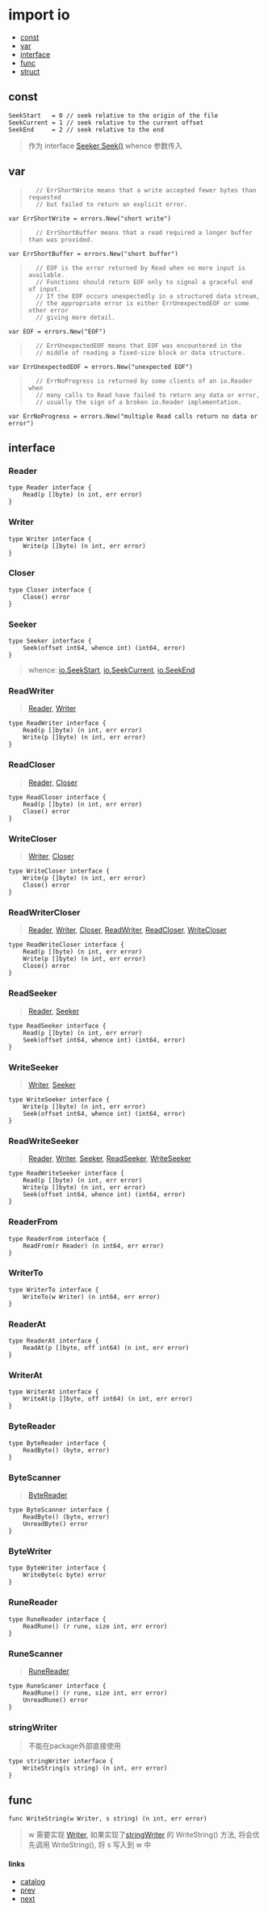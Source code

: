 # import io
* [const](#const)
* [var](#var)
* [interface](#interface)
* [func](#func)
* [struct](#struct)

## const
	SeekStart   = 0 // seek relative to the origin of the file
	SeekCurrent = 1 // seek relative to the current offset
	SeekEnd     = 2 // seek relative to the end
>	作为 interface [Seeker Seek()](#seeker) whence 参数传入

## var
>		// ErrShortWrite means that a write accepted fewer bytes than requested
>		// but failed to return an explicit error.

	var ErrShortWrite = errors.New("short write")

>		// ErrShortBuffer means that a read required a longer buffer than was provided.

	var ErrShortBuffer = errors.New("short buffer")

>		// EOF is the error returned by Read when no more input is available.
>		// Functions should return EOF only to signal a graceful end of input.
>		// If the EOF occurs unexpectedly in a structured data stream,
>		// the appropriate error is either ErrUnexpectedEOF or some other error
>		// giving more detail.

	var EOF = errors.New("EOF")

>		// ErrUnexpectedEOF means that EOF was encountered in the
>		// middle of reading a fixed-size block or data structure.

	var ErrUnexpectedEOF = errors.New("unexpected EOF")

>		// ErrNoProgress is returned by some clients of an io.Reader when
>		// many calls to Read have failed to return any data or error,
>		// usually the sign of a broken io.Reader implementation.

	var ErrNoProgress = errors.New("multiple Read calls return no data or error")

## interface
### Reader
	type Reader interface {
		Read(p []byte) (n int, err error)
	}

### Writer
	type Writer interface {
		Write(p []byte) (n int, err error)
	}

### Closer
	type Closer interface {
		Close() error
	}

### Seeker
	type Seeker interface {
		Seek(offset int64, whence int) (int64, error)
	}
>	whence: [io.SeekStart](2.1.io.md#const), [io.SeekCurrent](#const), [io.SeekEnd](#const)

### ReadWriter
>[Reader](#reader), [Writer](#writer)

	type ReadWriter interface {
		Read(p []byte) (n int, err error)
		Write(p []byte) (n int, err error)
	}

### ReadCloser
>[Reader](#reader), [Closer](#closer)

	type ReadCloser interface {
		Read(p []byte) (n int, err error)
		Close() error
	}

### WriteCloser
>[Writer](#writer), [Closer](#closer)

	type WriteCloser interface {
		Write(p []byte) (n int, err error)
		Close() error
	}

### ReadWriterCloser 
>[Reader](#reader), [Writer](#writer), [Closer](#closer), [ReadWriter](#readwriter), [ReadCloser](#readcloser), [WriteCloser](#writecloser)

	type ReadWriteCloser interface {
		Read(p []byte) (n int, err error)
		Write(p []byte) (n int, err error)
		Close() error
	}

### ReadSeeker
>[Reader](#reader), [Seeker](#seeker)

	type ReadSeeker interface {
		Read(p []byte) (n int, err error)
		Seek(offset int64, whence int) (int64, error)
	}

### WriteSeeker
>[Writer](#writer), [Seeker](#seeker)

	type WriteSeeker interface {
		Write(p []byte) (n int, err error)
		Seek(offset int64, whence int) (int64, error)
	}

### ReadWriteSeeker
>[Reader](#reader), [Writer](#writer), [Seeker](#seeker), [ReadSeeker](#readseeker), [WriteSeeker](#writeseeker)

	type ReadWriteSeeker interface {
		Read(p []byte) (n int, err error)
		Write(p []byte) (n int, err error)
		Seek(offset int64, whence int) (int64, error)
	}

### ReaderFrom
	type ReaderFrom interface {
		ReadFrom(r Reader) (n int64, err error)
	}

### WriterTo
	type WriterTo interface {
		WriteTo(w Writer) (n int64, err error)
	}

### ReaderAt
	type ReaderAt interface {
		ReadAt(p []byte, off int64) (n int, err error)
	}

### WriterAt
	type WriterAt interface {
		WriteAt(p []byte, off int64) (n int, err error)
	}

### ByteReader
	type ByteReader interface {
		ReadByte() (byte, error)
	}

### ByteScanner
>[ByteReader](#bytereader)

	type ByteScanner interface {
		ReadByte() (byte, error)
		UnreadByte() error
	}

### ByteWriter
	type ByteWriter interface {
		WriteByte(c byte) error
	}

### RuneReader 
	type RuneReader interface {
		ReadRune() (r rune, size int, err error)
	}

### RuneScanner
>[RuneReader](#runereader)

	type RuneScaner interface {
		ReadRune() (r rune, size int, err error)
		UnreadRune() error
	}

### stringWriter
>不能在package外部直接使用

	type stringWriter interface {
		WriteString(s string) (n int, err error)
	}

## func
	func WriteString(w Writer, s string) (n int, err error)
>	w 需要实现 [Writer](#writer), 如果实现了[stringWriter](#stringwriter) 的 WriteString() 方法, 将会优先调用 WriteString(), 将 s 写入到 w 中

#### links
* [catalog](0.0.catlog.md)
* [prev](1.2.hash.crc32.md)
* [next](2.2.io.ioutil.md)